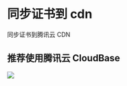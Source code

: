 # 同步证书到 cdn

同步证书到腾讯云 CDN


## 推荐使用腾讯云 CloudBase

[![](https://main.qcloudimg.com/raw/67f5a389f1ac6f3b4d04c7256438e44f.svg)](https://console.cloud.tencent.com/tcb/env/index?action=CreateAndDeployCloudBaseProject&appUrl=https://github.com/actors315/incubator-certificate-ticket&workDir=syn-certificate-cdn)
